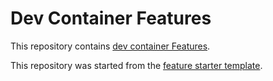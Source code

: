 # Dev Container Features

This repository contains [dev container Features](https://containers.dev/implementors/features/).

This repository was started from the [feature starter template](https://github.com/devcontainers/feature-starter).
